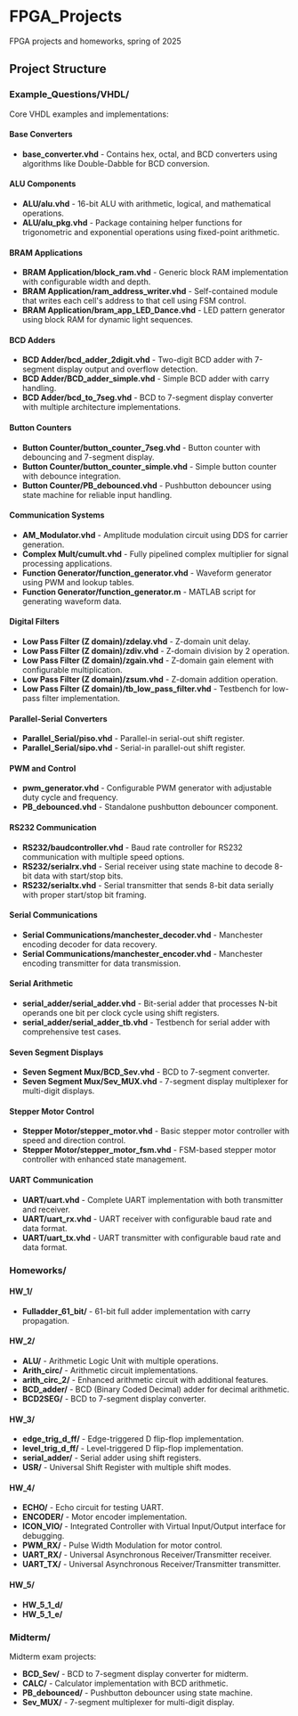 # FPGA_Projects
FPGA projects and homeworks, spring of 2025

## Project Structure

### Example_Questions/VHDL/
Core VHDL examples and implementations:

#### Base Converters
- **base_converter.vhd** - Contains hex, octal, and BCD converters using algorithms like Double-Dabble for BCD conversion.

#### ALU Components
- **ALU/alu.vhd** - 16-bit ALU with arithmetic, logical, and mathematical operations.
- **ALU/alu_pkg.vhd** - Package containing helper functions for trigonometric and exponential operations using fixed-point arithmetic.

#### BRAM Applications
- **BRAM Application/block_ram.vhd** - Generic block RAM implementation with configurable width and depth.
- **BRAM Application/ram_address_writer.vhd** - Self-contained module that writes each cell's address to that cell using FSM control.
- **BRAM Application/bram_app_LED_Dance.vhd** - LED pattern generator using block RAM for dynamic light sequences.

#### BCD Adders
- **BCD Adder/bcd_adder_2digit.vhd** - Two-digit BCD adder with 7-segment display output and overflow detection.
- **BCD Adder/BCD_adder_simple.vhd** - Simple BCD adder with carry handling.
- **BCD Adder/bcd_to_7seg.vhd** - BCD to 7-segment display converter with multiple architecture implementations.

#### Button Counters
- **Button Counter/button_counter_7seg.vhd** - Button counter with debouncing and 7-segment display.
- **Button Counter/button_counter_simple.vhd** - Simple button counter with debounce integration.
- **Button Counter/PB_debounced.vhd** - Pushbutton debouncer using state machine for reliable input handling.

#### Communication Systems
- **AM_Modulator.vhd** - Amplitude modulation circuit using DDS for carrier generation.
- **Complex Mult/cumult.vhd** - Fully pipelined complex multiplier for signal processing applications.
- **Function Generator/function_generator.vhd** - Waveform generator using PWM and lookup tables.
- **Function Generator/function_generator.m** - MATLAB script for generating waveform data.

#### Digital Filters
- **Low Pass Filter (Z domain)/zdelay.vhd** - Z-domain unit delay.
- **Low Pass Filter (Z domain)/zdiv.vhd** - Z-domain division by 2 operation.
- **Low Pass Filter (Z domain)/zgain.vhd** - Z-domain gain element with configurable multiplication.
- **Low Pass Filter (Z domain)/zsum.vhd** - Z-domain addition operation.
- **Low Pass Filter (Z domain)/tb_low_pass_filter.vhd** - Testbench for low-pass filter implementation.

#### Parallel-Serial Converters
- **Parallel_Serial/piso.vhd** - Parallel-in serial-out shift register.
- **Parallel_Serial/sipo.vhd** - Serial-in parallel-out shift register.

#### PWM and Control
- **pwm_generator.vhd** - Configurable PWM generator with adjustable duty cycle and frequency.
- **PB_debounced.vhd** - Standalone pushbutton debouncer component.

#### RS232 Communication
- **RS232/baudcontroller.vhd** - Baud rate controller for RS232 communication with multiple speed options.
- **RS232/serialrx.vhd** - Serial receiver using state machine to decode 8-bit data with start/stop bits.
- **RS232/serialtx.vhd** - Serial transmitter that sends 8-bit data serially with proper start/stop bit framing.

#### Serial Communications
- **Serial Communications/manchester_decoder.vhd** - Manchester encoding decoder for data recovery.
- **Serial Communications/manchester_encoder.vhd** - Manchester encoding transmitter for data transmission.

#### Serial Arithmetic
- **serial_adder/serial_adder.vhd** - Bit-serial adder that processes N-bit operands one bit per clock cycle using shift registers.
- **serial_adder/serial_adder_tb.vhd** - Testbench for serial adder with comprehensive test cases.

#### Seven Segment Displays
- **Seven Segment Mux/BCD_Sev.vhd** - BCD to 7-segment converter.
- **Seven Segment Mux/Sev_MUX.vhd** - 7-segment display multiplexer for multi-digit displays.

#### Stepper Motor Control
- **Stepper Motor/stepper_motor.vhd** - Basic stepper motor controller with speed and direction control.
- **Stepper Motor/stepper_motor_fsm.vhd** - FSM-based stepper motor controller with enhanced state management.

#### UART Communication
- **UART/uart.vhd** - Complete UART implementation with both transmitter and receiver.
- **UART/uart_rx.vhd** - UART receiver with configurable baud rate and data format.
- **UART/uart_tx.vhd** - UART transmitter with configurable baud rate and data format.

### Homeworks/

#### HW_1/
- **Fulladder_61_bit/** - 61-bit full adder implementation with carry propagation.

#### HW_2/
- **ALU/** - Arithmetic Logic Unit with multiple operations.
- **Arith_circ/** - Arithmetic circuit implementations.
- **arith_circ_2/** - Enhanced arithmetic circuit with additional features.
- **BCD_adder/** - BCD (Binary Coded Decimal) adder for decimal arithmetic.
- **BCD2SEG/** - BCD to 7-segment display converter.

#### HW_3/
- **edge_trig_d_ff/** - Edge-triggered D flip-flop implementation.
- **level_trig_d_ff/** - Level-triggered D flip-flop implementation.
- **serial_adder/** - Serial adder using shift registers.
- **USR/** - Universal Shift Register with multiple shift modes.

#### HW_4/
- **ECHO/** - Echo circuit for testing UART.
- **ENCODER/** - Motor encoder implementation.
- **ICON_VIO/** - Integrated Controller with Virtual Input/Output interface for debugging.
- **PWM_RX/** - Pulse Width Modulation for motor control.
- **UART_RX/** - Universal Asynchronous Receiver/Transmitter receiver.
- **UART_TX/** - Universal Asynchronous Receiver/Transmitter transmitter.

#### HW_5/
- **HW_5_1_d/**
- **HW_5_1_e/**

### Midterm/
Midterm exam projects:

- **BCD_Sev/** - BCD to 7-segment display converter for midterm.
- **CALC/** - Calculator implementation with BCD arithmetic.
- **PB_debounced/** - Pushbutton debouncer using state machine.
- **Sev_MUX/** - 7-segment multiplexer for multi-digit display.
